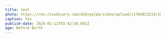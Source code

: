```yaml
---
title: test
photo: https://res.cloudinary.com/dz8vyplpm/video/upload/v1704823219/2024-1-1/IMG_8196_owh6zc.mov
caption: tes
publish-date: 2024-01-11T03:42:58.891Z
age: Before Birth
---
```

